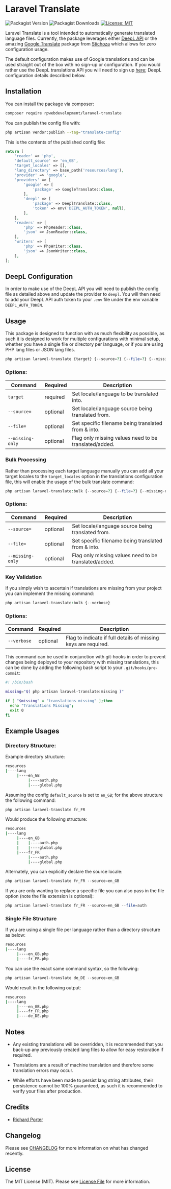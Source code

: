 # Laravel Translate

![Packagist Version](https://img.shields.io/packagist/v/rpwebdevelopment/laravel-translate)
![Packagist Downloads](https://img.shields.io/packagist/dt/rpwebdevelopment/laravel-translate)
[![License: MIT](https://img.shields.io/badge/license-MIT-blueviolet.svg)](https://github.com/DeepLcom/deepl-php/blob/main/LICENSE)


Laravel Translate is a tool intended to automatically generate translated language files. Currently, the package
leverages either [DeepL API](https://github.com/DeepLcom/deepl-php) or the amazing 
[Google Translate](https://github.com/Stichoza/google-translate-php) package 
from [Stichoza](https://github.com/Stichoza) which allows for zero configuration usage.

The default configuration makes use of Google translations and can be used straight out of the box with no sign-up 
or configuration. If you would rather use the DeepL translations API you will need to sign up 
[here](https://www.deepl.com/en/pro#developer); DeepL configuration details described below.

## Installation

You can install the package via composer:

```bash
composer require rpwebdevelopment/laravel-translate
```

You can publish the config file with:

```bash
php artisan vendor:publish --tag="translate-config"
```

This is the contents of the published config file:

```php
return [
    'reader' => 'php',
    'default_source' => 'en_GB',
    'target_locales' => [],
    'lang_directory' => base_path('resources/lang'),
    'provider' => 'google',
    'providers' => [
        'google' => [
            'package' => GoogleTranslate::class,
        ],
        'deepl' => [
            'package' => DeeplTranslate::class,
            'token' => env('DEEPL_AUTH_TOKEN', null),
        ],
    ],
    'readers' => [
        'php' => PhpReader::class,
        'json' => JsonReader::class,
    ],
    'writers' => [
        'php' => PhpWriter::class,
        'json' => JsonWriter::class,
    ],
];
```
## DeepL Configuration

In order to make use of the DeepL API you will need to publish the config file as detailed above
and update the provider to `deepl`. You will then need to add your DeepL API auth token to your
`.env` file under the env variable `DEEPL_AUTH_TOKEN`.

## Usage

This package is designed to function with as much flexibility as possible, as such it is designed
to work for multiple configurations with minimal setup, whether you have a single file or 
directory per language, or if you are using PHP lang files or JSON lang files.

```php
php artisan laravel-translate {target} {--source=?} {--file=?} {--missing-only}
```

### Options:

| Command          | Required | Description                                           |
|------------------|----------|-------------------------------------------------------|
| `target`         | required | Set locale/language to be translated into.            |
| `--source=`      | optional | Set locale/language source being translated from.     |
| `--file=`        | optional | Set specific filename being translated from & into.   |
| `--missing-only` | optional | Flag only missing values need to be translated/added. |

### Bulk Processing

Rather than processing each target language manually you can add all your target locales to the 
`target_locales` option in the translations configuration file, this will enable the usage of the bulk
translate command:

```php
php artisan laravel-translate:bulk {--source=?} {--file=?} {--missing-only}
```

### Options:

| Command          | Required | Description                                           |
|------------------|----------|-------------------------------------------------------|
| `--source=`      | optional | Set locale/language source being translated from.     |
| `--file=`        | optional | Set specific filename being translated from & into.   |
| `--missing-only` | optional | Flag only missing values need to be translated/added. |

### Key Validation

If you simply wish to ascertain if translations are missing from your project you can implement the 
missing command:

```php
php artisan laravel-translate:bulk {--verbose}
```

### Options:

| Command     | Required | Description                                                    |
|-------------|----------|----------------------------------------------------------------|
| `--verbose` | optional | Flag to indicate if full details of missing keys are required. |

This command can be used in conjunction with git-hooks in order to prevent changes being deployed 
to your repository with missing translations, this can be done by adding the following bash script 
to your `.git/hooks/pre-commit`:

```bash
#! /bin/bash

missing="$( php artisan laravel-translate:missing )"

if [ "$missing" = "translations missing" ];then
  echo "Translations Missing";
  exit 0
fi
```

## Example Usages

### Directory Structure:

Example directory structure:

```bash
resources 
|----lang
     |----en_GB
          |----auth.php
          |----global.php

```

Assuming the config `default_source` is set to `en_GB`; for the above structure the following command:

```php
php artisan laravel-translate fr_FR
```
Would produce the following structure:

```bash
resources 
|----lang
     |----en_GB
     |    |----auth.php
     |    |----global.php
     |----fr_FR
          |----auth.php
          |----global.php

```

Alternately, you can explicitly declare the source locale:

```php
php artisan laravel-translate fr_FR --source=en_GB
```

If you are only wanting to replace a specific file you can also pass in the file option (note the file extension is optional):

```php
php artisan laravel-translate fr_FR --source=en_GB --file=auth
```
 
### Single File Structure

If you are using a single file per language rather than a directory structure as below:

```bash
resources 
|----lang
     |----en_GB.php
     |----fr_FR.php

```

You can use the exact same command syntax, so the following:

```php
php artisan laravel-translate de_DE --source=en_GB
```

Would result in the following output:
```bash
resources 
|----lang
     |----en_GB.php
     |----fr_FR.php
     |----de_DE.php

```

## Notes

- Any existing translations will be overridden, it is recommended that you back-up any previously 
created lang files to allow for easy restoration if required.

- Translations are a result of machine translation and therefore some translation errors may occur.

- While efforts have been made to persist lang string attributes, their persistence cannot be 100%
guaranteed, as such it is recommended to verify your files after production. 

## Credits

- [Richard Porter](https://github.com/rpwebdevelopment)

## Changelog

Please see [CHANGELOG](CHANGELOG.md) for more information on what has changed recently.

## License

The MIT License (MIT). Please see [License File](LICENSE.md) for more information.
